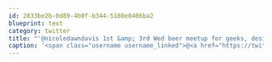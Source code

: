 ```yaml
---
id: 2833be2b-0d89-4b0f-b344-5180e0406ba2
blueprint: text
category: twitter
title: "'@nicoledawndavis 1st &amp; 3rd Wed beer meetup for geeks, designers, etc. @ docs, 4:30 http://okdg.org/events"
caption: '<span class="username username_linked">@<a href="https://twitter.com/nicoledawndavis" title="Nicole Davis">nicoledawndavis</a></span> 1st &amp; 3rd Wed beer meetup for geeks, designers, etc. @ docs, 4:30 http://okdg.org/events'
---
```

